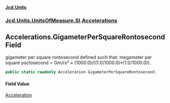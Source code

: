 #### [Jcd.Units](index.md 'index')

### [Jcd.Units.UnitsOfMeasure.SI](Jcd.Units.UnitsOfMeasure.SI.md 'Jcd.Units.UnitsOfMeasure.SI').[Accelerations](Accelerations.md 'Jcd.Units.UnitsOfMeasure.SI.Accelerations')

## Accelerations.GigameterPerSquareRontosecond Field

gigameter per square rontosecond defined such that: megameter per square yoctosecond = Gm/rs² ×
(1000.0)/((1.0/1000.0)*(1.0/1000.0)).

```csharp
public static readonly Acceleration GigameterPerSquareRontosecond;
```

#### Field Value

[Acceleration](Acceleration.md 'Jcd.Units.UnitTypes.Acceleration')